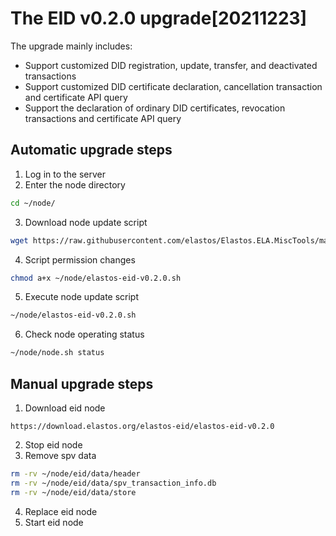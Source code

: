 # The EID v0.2.0 upgrade[20211223]

The upgrade mainly includes:
- Support customized DID registration, update, transfer, and deactivated transactions
- Support customized DID certificate declaration, cancellation transaction and certificate API query
- Support the declaration of ordinary DID certificates, revocation transactions and certificate API query

## Automatic upgrade steps

1. Log in to the server
2. Enter the node directory

```bash
cd ~/node/
```

3. Download node update script

```bash
wget https://raw.githubusercontent.com/elastos/Elastos.ELA.MiscTools/master/upgrade/eid/elastos-eid-v0.2.0.sh
```
4. Script permission changes

```bash
chmod a+x ~/node/elastos-eid-v0.2.0.sh
```

5. Execute node update script

```bash
~/node/elastos-eid-v0.2.0.sh
```

6. Check node operating status

```bash
~/node/node.sh status
```

## Manual upgrade steps

1. Download eid node

```
https://download.elastos.org/elastos-eid/elastos-eid-v0.2.0
```

2. Stop eid node
3. Remove spv data

```bash
rm -rv ~/node/eid/data/header
rm -rv ~/node/eid/data/spv_transaction_info.db
rm -rv ~/node/eid/data/store
```
4. Replace eid node
5. Start eid node